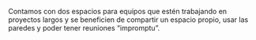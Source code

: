 Contamos con dos espacios para equipos que estén trabajando en proyectos largos y se beneficien de compartir un espacio propio, usar las paredes y poder tener reuniones “impromptu”.